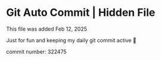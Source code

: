# Git Auto Commit | Hidden File

This file was added Feb 12, 2025

Just for fun and keeping my daily git commit active 🤪

commit number: 322475
